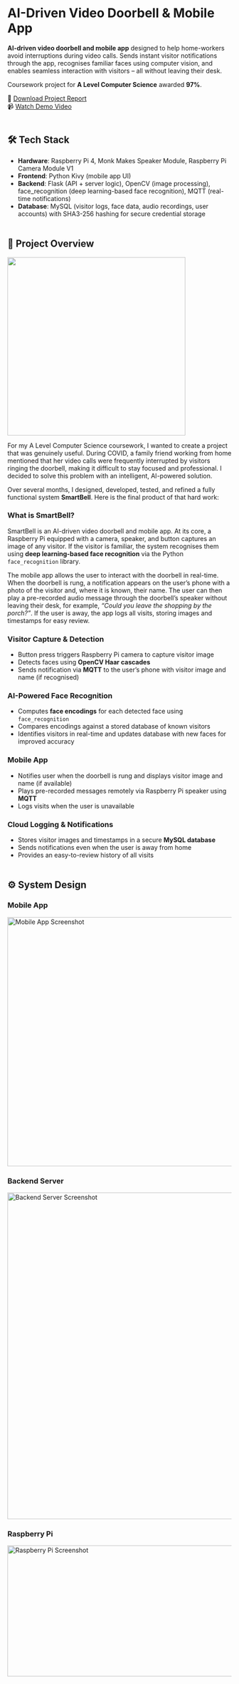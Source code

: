 # AI-Driven Video Doorbell & Mobile App

**AI-driven video doorbell and mobile app** designed to help home-workers avoid interruptions during video calls. Sends instant visitor notifications through the app, recognises familiar faces using computer vision, and enables seamless interaction with visitors – all without leaving their desk.

Coursework project for **A Level Computer Science** awarded **97%**.  

📄 [Download Project Report](https://orlandoalexander.wordpress.com/wp-content/uploads/2022/10/smartbell-report.docx)<br>
📹 [Watch Demo Video ](https://www.youtube.com/watch?v=hvcWZEq3k6o)<br><br>


## 🛠 Tech Stack

- **Hardware**: Raspberry Pi 4, Monk Makes Speaker Module, Raspberry Pi Camera Module V1
- **Frontend**: Python Kivy (mobile app UI)  
- **Backend**: Flask (API + server logic), OpenCV (image processing), face_recognition (deep learning-based face recognition), MQTT (real-time notifications)
- **Database**: MySQL (visitor logs, face data, audio recordings, user accounts) with SHA3-256 hashing for secure credential storage<br><br>

## 📝 Project Overview

<img src="https://github.com/user-attachments/assets/78e77887-d6a0-4880-acc7-e297c0ba0bf7" width="400">

For my A Level Computer Science coursework, I wanted to create a project that was genuinely useful. During COVID, a family friend working from home mentioned that her video calls were frequently interrupted by visitors ringing the doorbell, making it difficult to stay focused and professional. I decided to solve this problem with an intelligent, AI-powered solution.  

Over several months, I designed, developed, tested, and refined a fully functional system **SmartBell**. Here is the final product of that hard work:

### What is SmartBell?

SmartBell is an AI-driven video doorbell and mobile app. At its core, a Raspberry Pi equipped with a camera, speaker, and button captures an image of any visitor. If the visitor is familiar, the system recognises them using **deep learning-based face recognition** via the Python `face_recognition` library.  

The mobile app allows the user to interact with the doorbell in real-time. When the doorbell is rung, a notification appears on the user’s phone with a photo of the visitor and, where it is known, their name. The user can then play a pre-recorded audio message through the doorbell’s speaker without leaving their desk, for example, *“Could you leave the shopping by the porch?”*. If the user is away, the app logs all visits, storing images and timestamps for easy review.


### Visitor Capture & Detection
- Button press triggers Raspberry Pi camera to capture visitor image  
- Detects faces using **OpenCV Haar cascades**
- Sends notification via **MQTT** to the user’s phone with visitor image and name (if recognised)  

### AI-Powered Face Recognition
- Computes **face encodings** for each detected face using `face_recognition`  
- Compares encodings against a stored database of known visitors  
- Identifies visitors in real-time and updates database with new faces for improved accuracy  

### Mobile App 
- Notifies user when the doorbell is rung and displays visitor image and name (if available)  
- Plays pre-recorded messages remotely via Raspberry Pi speaker using **MQTT**
- Logs visits when the user is unavailable  

### Cloud Logging & Notifications
- Stores visitor images and timestamps in a secure **MySQL database**
- Sends notifications even when the user is away from home  
- Provides an easy-to-review history of all visits<br><br>

## ⚙️ System Design

### Mobile App
<img width="708" height="559" alt="Mobile App Screenshot" src="https://github.com/user-attachments/assets/25f52962-6f74-4fb4-bddc-81452e23cd09" />

### Backend Server
<img width="607" height="733" alt="Backend Server Screenshot" src="https://github.com/user-attachments/assets/f62c6ccd-010c-498e-819b-58c3e6431137" />

### Raspberry Pi
<img width="764" height="294" alt="Raspberry Pi Screenshot" src="https://github.com/user-attachments/assets/430a3b4b-56ce-46c2-93c0-4ba8a3f84f16" />

